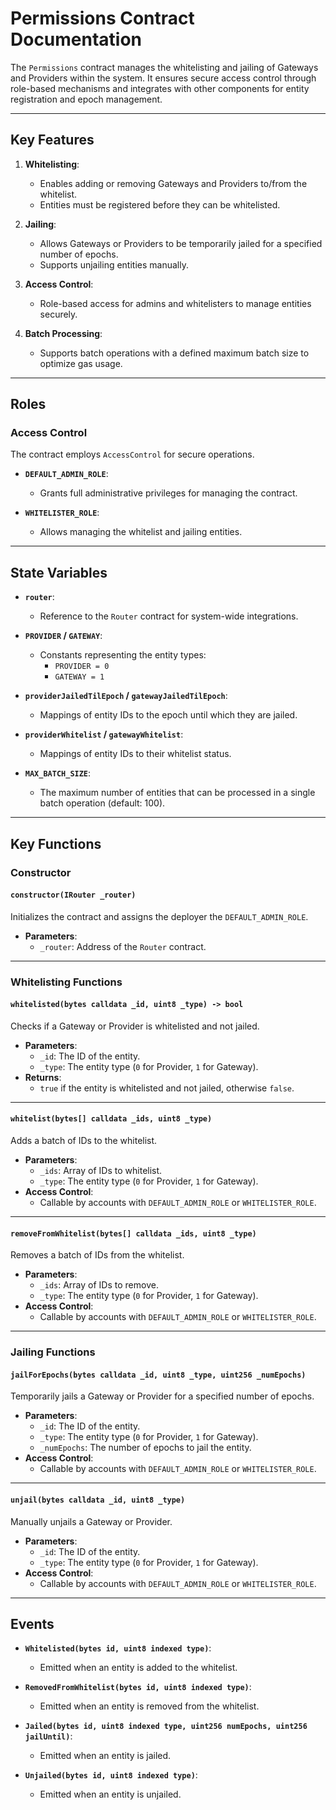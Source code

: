 # Permissions Contract Documentation

The `Permissions` contract manages the whitelisting and jailing of Gateways and Providers within the system. It ensures secure access control through role-based mechanisms and integrates with other components for entity registration and epoch management.

---

## Key Features

1. **Whitelisting**:

    - Enables adding or removing Gateways and Providers to/from the whitelist.
    - Entities must be registered before they can be whitelisted.

2. **Jailing**:

    - Allows Gateways or Providers to be temporarily jailed for a specified number of epochs.
    - Supports unjailing entities manually.

3. **Access Control**:

    - Role-based access for admins and whitelisters to manage entities securely.

4. **Batch Processing**:
    - Supports batch operations with a defined maximum batch size to optimize gas usage.

---

## Roles

### Access Control

The contract employs `AccessControl` for secure operations.

-   **`DEFAULT_ADMIN_ROLE`**:

    -   Grants full administrative privileges for managing the contract.

-   **`WHITELISTER_ROLE`**:
    -   Allows managing the whitelist and jailing entities.

---

## State Variables

-   **`router`**:

    -   Reference to the `Router` contract for system-wide integrations.

-   **`PROVIDER` / `GATEWAY`**:

    -   Constants representing the entity types:
        -   `PROVIDER = 0`
        -   `GATEWAY = 1`

-   **`providerJailedTilEpoch` / `gatewayJailedTilEpoch`**:

    -   Mappings of entity IDs to the epoch until which they are jailed.

-   **`providerWhitelist` / `gatewayWhitelist`**:

    -   Mappings of entity IDs to their whitelist status.

-   **`MAX_BATCH_SIZE`**:
    -   The maximum number of entities that can be processed in a single batch operation (default: 100).

---

## Key Functions

### Constructor

#### `constructor(IRouter _router)`

Initializes the contract and assigns the deployer the `DEFAULT_ADMIN_ROLE`.

-   **Parameters**:
    -   `_router`: Address of the `Router` contract.

---

### Whitelisting Functions

#### `whitelisted(bytes calldata _id, uint8 _type) -> bool`

Checks if a Gateway or Provider is whitelisted and not jailed.

-   **Parameters**:
    -   `_id`: The ID of the entity.
    -   `_type`: The entity type (`0` for Provider, `1` for Gateway).
-   **Returns**:
    -   `true` if the entity is whitelisted and not jailed, otherwise `false`.

---

#### `whitelist(bytes[] calldata _ids, uint8 _type)`

Adds a batch of IDs to the whitelist.

-   **Parameters**:
    -   `_ids`: Array of IDs to whitelist.
    -   `_type`: The entity type (`0` for Provider, `1` for Gateway).
-   **Access Control**:
    -   Callable by accounts with `DEFAULT_ADMIN_ROLE` or `WHITELISTER_ROLE`.

---

#### `removeFromWhitelist(bytes[] calldata _ids, uint8 _type)`

Removes a batch of IDs from the whitelist.

-   **Parameters**:
    -   `_ids`: Array of IDs to remove.
    -   `_type`: The entity type (`0` for Provider, `1` for Gateway).
-   **Access Control**:
    -   Callable by accounts with `DEFAULT_ADMIN_ROLE` or `WHITELISTER_ROLE`.

---

### Jailing Functions

#### `jailForEpochs(bytes calldata _id, uint8 _type, uint256 _numEpochs)`

Temporarily jails a Gateway or Provider for a specified number of epochs.

-   **Parameters**:
    -   `_id`: The ID of the entity.
    -   `_type`: The entity type (`0` for Provider, `1` for Gateway).
    -   `_numEpochs`: The number of epochs to jail the entity.
-   **Access Control**:
    -   Callable by accounts with `DEFAULT_ADMIN_ROLE` or `WHITELISTER_ROLE`.

---

#### `unjail(bytes calldata _id, uint8 _type)`

Manually unjails a Gateway or Provider.

-   **Parameters**:
    -   `_id`: The ID of the entity.
    -   `_type`: The entity type (`0` for Provider, `1` for Gateway).
-   **Access Control**:
    -   Callable by accounts with `DEFAULT_ADMIN_ROLE` or `WHITELISTER_ROLE`.

---

## Events

-   **`Whitelisted(bytes id, uint8 indexed type)`**:

    -   Emitted when an entity is added to the whitelist.

-   **`RemovedFromWhitelist(bytes id, uint8 indexed type)`**:

    -   Emitted when an entity is removed from the whitelist.

-   **`Jailed(bytes id, uint8 indexed type, uint256 numEpochs, uint256 jailUntil)`**:

    -   Emitted when an entity is jailed.

-   **`Unjailed(bytes id, uint8 indexed type)`**:
    -   Emitted when an entity is unjailed.
